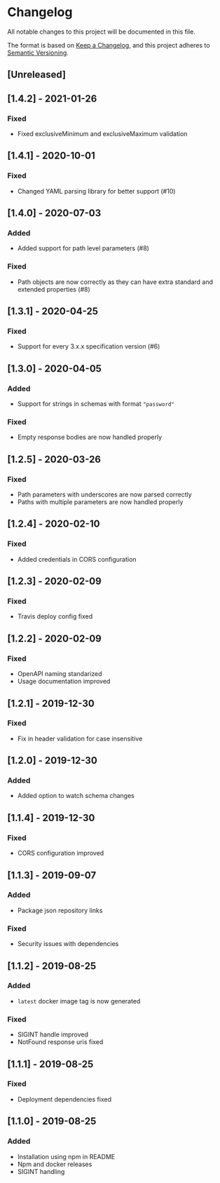 # Changelog
All notable changes to this project will be documented in this file.

The format is based on [Keep a Changelog](https://keepachangelog.com/en/1.0.0/),
and this project adheres to [Semantic Versioning](https://semver.org/spec/v2.0.0.html).

## [Unreleased]

## [1.4.2] - 2021-01-26
### Fixed
- Fixed exclusiveMinimum and exclusiveMaximum validation

## [1.4.1] - 2020-10-01
### Fixed
- Changed YAML parsing library for better support (#10)

## [1.4.0] - 2020-07-03
### Added
- Added support for path level parameters (#8)

### Fixed
- Path objects are now correctly as they can have extra standard and extended properties (#8)

## [1.3.1] - 2020-04-25
### Fixed
- Support for every 3.x.x specification version (#6)

## [1.3.0] - 2020-04-05
### Added
- Support for strings in schemas with format `"password"`

### Fixed
- Empty response bodies are now handled properly

## [1.2.5] - 2020-03-26
### Fixed
- Path parameters with underscores are now parsed correctly
- Paths with multiple parameters are now handled properly

## [1.2.4] - 2020-02-10
### Fixed
- Added credentials in CORS configuration

## [1.2.3] - 2020-02-09
### Fixed
- Travis deploy config fixed

## [1.2.2] - 2020-02-09
### Fixed
- OpenAPI naming standarized
- Usage documentation improved

## [1.2.1] - 2019-12-30
### Fixed
- Fix in header validation for case insensitive

## [1.2.0] - 2019-12-30
### Added
- Added option to watch schema changes

## [1.1.4] - 2019-12-30
### Fixed
- CORS configuration improved

## [1.1.3] - 2019-09-07
### Added
- Package json repository links

### Fixed
- Security issues with dependencies

## [1.1.2] - 2019-08-25
### Added
- `latest` docker image tag is now generated

### Fixed
- SIGINT handle improved
- NotFound response uris fixed

## [1.1.1] - 2019-08-25
### Fixed
- Deployment dependencies fixed

## [1.1.0] - 2019-08-25
### Added
- Installation using npm in README
- Npm and docker releases
- SIGINT handling
